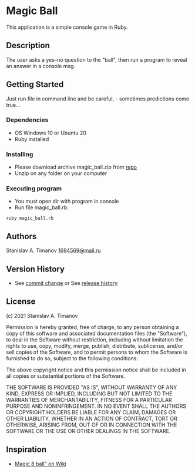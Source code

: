 # Magic Ball

This application is a simple console game in Ruby.

## Description

The user asks a yes–no question to the "ball",
then run a program to reveal an answer in a console msg.

## Getting Started

Just run file in command line and be careful, -
sometimes predictions come true...

### Dependencies

* OS Windows 10 or Ubuntu 20
* Ruby installed

### Installing

* Please download archive magic_ball.zip from [repo](https://github.com/StanTim/MagicBall/archive/refs/heads/master.zip)
* Unzip on any folder on your computer

### Executing program

* You must open dir with program in console
* Run file magic_ball.rb:
```
ruby magic_ball.rb
```

## Authors

Stanislav A. Timanov
[1694569@mail.ru](1694569@mail.ru)

## Version History

* See [commit change](https://github.com/StanTim/MagicBall/commits/master)
 or See [release history](https://github.com/StanTim/MagicBall/commits/master/magic_ball_sleep.rb)

## License

(c) 2021 Stanislav A. Timanov

Permission is hereby granted, free of charge, to any person obtaining a copy
of this software and associated documentation files (the "Software"), to deal
in the Software without restriction, including without limitation the rights
to use, copy, modify, merge, publish, distribute, sublicense, and/or sell
copies of the Software, and to permit persons to whom the Software is
furnished to do so, subject to the following conditions:

The above copyright notice and this permission notice shall be included in all
copies or substantial portions of the Software.

THE SOFTWARE IS PROVIDED "AS IS", WITHOUT WARRANTY OF ANY KIND, EXPRESS OR
IMPLIED, INCLUDING BUT NOT LIMITED TO THE WARRANTIES OF MERCHANTABILITY,
FITNESS FOR A PARTICULAR PURPOSE AND NONINFRINGEMENT. IN NO EVENT SHALL THE
AUTHORS OR COPYRIGHT HOLDERS BE LIABLE FOR ANY CLAIM, DAMAGES OR OTHER
LIABILITY, WHETHER IN AN ACTION OF CONTRACT, TORT OR OTHERWISE, ARISING FROM,
OUT OF OR IN CONNECTION WITH THE SOFTWARE OR THE USE OR OTHER DEALINGS IN THE
SOFTWARE.

## Inspiration

 - [Magic 8 ball" on Wiki](https://en.wikipedia.org/wiki/Magic_8-Ball)
